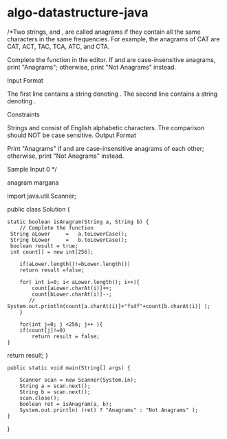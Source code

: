 # algo-datastructure-java
/*Two strings,  and , are called anagrams if they contain all the same characters in the same frequencies. For example, the anagrams of CAT are CAT, ACT, TAC, TCA, ATC, and CTA.

Complete the function in the editor. If  and  are case-insensitive anagrams, print "Anagrams"; otherwise, print "Not Anagrams" instead.

Input Format

The first line contains a string denoting .
The second line contains a string denoting .

Constraints

Strings  and  consist of English alphabetic characters.
The comparison should NOT be case sensitive.
Output Format

Print "Anagrams" if  and  are case-insensitive anagrams of each other; otherwise, print "Not Anagrams" instead.

Sample Input 0 */

anagram
margana


import java.util.Scanner;

public class Solution {

    static boolean isAnagram(String a, String b) {
        // Complete the function
     String aLower     =   a.toLowerCase();
     String bLower     =   b.toLowerCase();
     boolean result = true;
     int count[] = new int[256];

        if(aLower.length()!=bLower.length())
        return result =false;

        for( int i=0; i< aLower.length(); i++){
            count[aLower.charAt(i)]++;
            count[bLower.charAt(i)]--;
           // System.out.println(count[a.charAt(i)]+"fsdf"+count[b.charAt(i)] );
        }

        for(int j=0; j <256; j++ ){
        if(count[j]!=0)
            return result = false;
    }

return result;
    }

    public static void main(String[] args) {
    
        Scanner scan = new Scanner(System.in);
        String a = scan.next();
        String b = scan.next();
        scan.close();
        boolean ret = isAnagram(a, b);
        System.out.println( (ret) ? "Anagrams" : "Not Anagrams" );
    }
}
